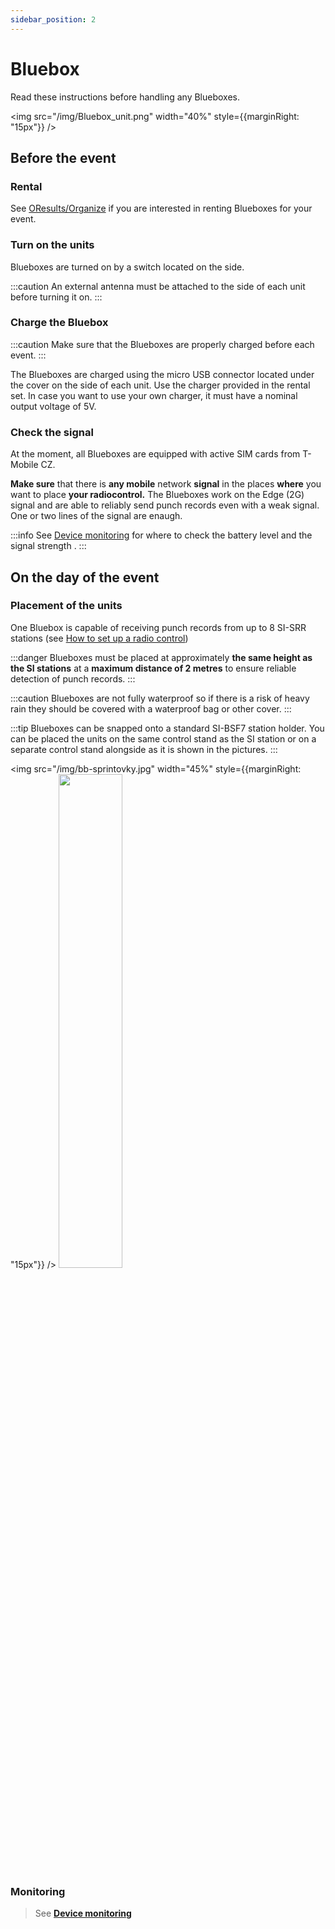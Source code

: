 ```yaml
---
sidebar_position: 2
---
```


# Bluebox

Read these instructions before handling any Blueboxes.

<img src="/img/Bluebox_unit.png" width="40%" style={{marginRight: "15px"}} />

## Before the event

### Rental

See [OResults/Organize](https://oresults.eu/organize) if you are interested in renting Blueboxes for your event.

### Turn on the units

Blueboxes are turned on by a switch located on the side.

:::caution
An external antenna must be attached to the side of each unit before turning it on.
:::

### Charge the Bluebox

:::caution
Make sure that the Blueboxes are properly charged before each event.
:::

The Blueboxes are charged using the micro USB connector located under the cover on the side of each unit. Use the charger provided in the rental set. In case you want to use your own charger, it must have a nominal output voltage of 5V.

### Check the signal

At the moment, all Blueboxes are equipped with active SIM cards from T-Mobile CZ.

**Make sure** that there is **any mobile** network **signal** in the places **where** you want to place **your radiocontrol.** The Blueboxes work on the Edge (2G) signal and are able to reliably send punch records even with a weak signal. One or two lines of the signal are enaugh.

:::info
See [Device monitoring](./device-monitoring) for where to check the battery level and the signal strength .
:::

## On the day of the event

### Placement of the units

One Bluebox is capable of receiving punch records from up to 8 SI-SRR stations (see [How to set up a radio control](./radio-control.md))

:::danger
Blueboxes must be placed at approximately **the same height as the SI stations** at a **maximum distance of 2 metres** to ensure reliable detection of punch records.
:::

:::caution
Blueboxes are not fully waterproof so if there is a risk of heavy rain they should be covered with a waterproof bag or other cover.
:::

:::tip
Blueboxes can be snapped onto a standard SI-BSF7 station holder. You can be placed the units on the same control stand as the SI station or on a separate control stand alongside as it is shown in the pictures.
:::

<img src="/img/bb-sprintovky.jpg" width="45%" style={{marginRight: "15px"}} />
<img src="/img/velikonoce.jpg" width="45%" />

### Monitoring

>See **[Device monitoring](./device-monitoring)**
